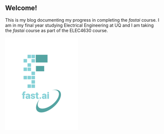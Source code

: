 ## Welcome!

This is my blog documenting my progress in completing the *fastai* course. I am in my final year studying Electrical Engineering at UQ and I am taking the *fastai* course as part of the ELEC4630 course.

![Image of fast.ai logo](images/logo.png)


